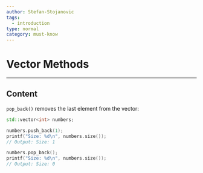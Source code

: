 ```yaml
---
author: Stefan-Stojanovic
tags:
  - introduction
type: normal
category: must-know
---
```


# Vector Methods

---

## Content

`pop_back()` removes the last element from the vector:

```cpp
std::vector<int> numbers;

numbers.push_back(1);
printf("Size: %d\n", numbers.size());  
// Output: Size: 1

numbers.pop_back();
printf("Size: %d\n", numbers.size());
// Output: Size: 0
```


